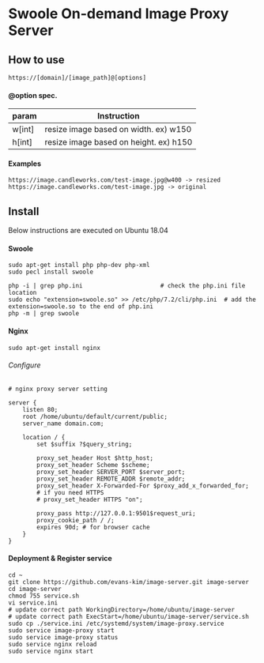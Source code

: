 # Swoole On-demand Image Proxy Server

## How to use
    https://[domain]/[image_path]@[options]
    
#### @option spec.

|param|Instruction|
|-----|-----------|
|w[int]|resize image based on width. ex) w150|
|h[int]|resize image based on height. ex) h150|

#### Examples

    https://image.candleworks.com/test-image.jpg@w400 -> resized
    https://image.candleworks.com/test-image.jpg -> original

## Install
Below instructions are executed on Ubuntu 18.04 
#### Swoole
    sudo apt-get install php php-dev php-xml
    sudo pecl install swoole
    
    php -i | grep php.ini                      # check the php.ini file location
    sudo echo "extension=swoole.so" >> /etc/php/7.2/cli/php.ini  # add the extension=swoole.so to the end of php.ini
    php -m | grep swoole   

#### Nginx
    sudo apt-get install nginx

###### Configure

    # nginx proxy server setting

    server {
        listen 80;
        root /home/ubuntu/default/current/public;
        server_name domain.com;
    
        location / {
            set $suffix ?$query_string;
    
            proxy_set_header Host $http_host;
            proxy_set_header Scheme $scheme;
            proxy_set_header SERVER_PORT $server_port;
            proxy_set_header REMOTE_ADDR $remote_addr;
            proxy_set_header X-Forwarded-For $proxy_add_x_forwarded_for;
            # if you need HTTPS
            # proxy_set_header HTTPS "on";
    
            proxy_pass http://127.0.0.1:9501$request_uri;
            proxy_cookie_path / /;
            expires 90d; # for browser cache
        }
    }

#### Deployment & Register service
    
    cd ~
    git clone https://github.com/evans-kim/image-server.git image-server
    cd image-server 
    chmod 755 service.sh
    vi service.ini 
    # update correct path WorkingDirectory=/home/ubuntu/image-server
    # update correct path ExecStart=/home/ubuntu/image-server/service.sh
    sudo cp ./service.ini /etc/systemd/system/image-proxy.service
    sudo service image-proxy start
    sudo service image-proxy status
    sudo service nginx reload
    sudo service nginx start
     

